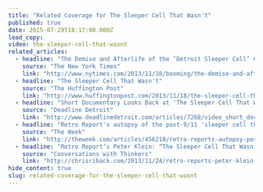 ```yaml
---
title: "Related Coverage for The Sleeper Cell That Wasn't"
published: true
date: 2015-07-29T18:17:00.000Z
lead_copy:
video: the-sleeper-cell-that-wasnt
related_articles:
  - headline: "The Demise and Afterlife of the ‘Detroit Sleeper Cell’ Case"
    source: "The New York Times"
    link: "http://www.nytimes.com/2013/11/18/booming/the-demise-and-afterlife-of-the-detroit-sleeper-cell-case.html?ref=booming"
  - headline: "The Sleeper Cell That Wasn't"
    source: "The Huffington Post"
    link: "http://www.huffingtonpost.com/2013/11/18/the-sleeper-cell-that-wasnt_n_4289944.html"
  - headline: "Short Documentary Looks Back at 'The Sleeper Cell That Wasn't'"
    source: "Deadline Detroit"
    link: "http://www.deadlinedetroit.com/articles/7268/video_short_documentary_looks_back_at_the_sleeper_cell_that_wasn_t#.VbkXiBNViko"
  - headline: "Retro Report's autopsy of the post-9/11 'sleeper cell that wasn't"
    source: "The Week"
    link: "http://theweek.com/articles/456218/retro-reports-autopsy-post911-sleeper-cell-that-wasnt"
  - headline: "Retro Report’s Peter Klein: “The Sleeper Cell That Wasn’t”"
    source: "Conversations with Thinkers"
    link: "http://chrisriback.com/2013/11/24/retro-reports-peter-klein-the-sleeper-cell-that-wasnt/"
hide_content: true
slug: related-coverage-for-the-sleeper-cell-that-wasnt
---
```


